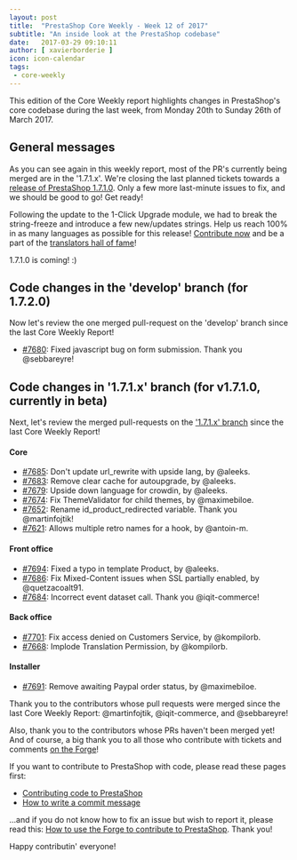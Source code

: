 ```yaml
---
layout: post
title:  "PrestaShop Core Weekly - Week 12 of 2017"
subtitle: "An inside look at the PrestaShop codebase"
date:   2017-03-29 09:10:11
author: [ xavierborderie ]
icon: icon-calendar
tags:
 - core-weekly
---
```


This edition of the Core Weekly report highlights changes in PrestaShop's core codebase during the last week, from Monday 20th  to Sunday 26th of March 2017.


## General messages

As you can see again in this weekly report, most of the PR's currently being merged are in the '1.7.1.x'. We're closing the last planned tickets towards a [release of PrestaShop 1.7.1.0](http://build.prestashop.com/news/announcing-our-2017-release-schedule/). Only a few more last-minute issues to fix, and we should be good to go! Get ready!

Following the update to the 1-Click Upgrade module, we had to break the string-freeze and introduce a few new/updates strings. Help us reach 100% in as many languages as possible for this release! [Contribute now](https://crowdin.com/project/prestashop-official) and be a part of the [translators hall of fame](http://translators.prestashop.com/)!

1.7.1.0 is coming! :)


## Code changes in the 'develop' branch (for 1.7.2.0)

Now let's review the one merged pull-request on the 'develop' branch since the last Core Weekly Report!

* [#7680](https://github.com/PrestaShop/PrestaShop/pull/7680): Fixed javascript bug on form submission. Thank you @sebbareyre!


## Code changes in '1.7.1.x' branch (for v1.7.1.0, currently in beta) 

Next, let's review the merged pull-requests on the ['1.7.1.x' branch](https://github.com/PrestaShop/PrestaShop/tree/1.7.1.x) since the last Core Weekly Report!

#### Core

* [#7685](https://github.com/PrestaShop/PrestaShop/pull/7685): Don't update url_rewrite with upside lang, by @aleeks.
* [#7683](https://github.com/PrestaShop/PrestaShop/pull/7683): Remove clear cache for autoupgrade, by @aleeks.
* [#7679](https://github.com/PrestaShop/PrestaShop/pull/7679): Upside down language for crowdin, by @aleeks.
* [#7674](https://github.com/PrestaShop/PrestaShop/pull/7674): Fix ThemeValidator for child themes, by @maximebiloe.
* [#7652](https://github.com/PrestaShop/PrestaShop/pull/7652): Rename id\_product\_redirected variable. Thank you @martinfojtik!
* [#7621](https://github.com/PrestaShop/PrestaShop/pull/7621): Allows multiple retro names for a hook, by @antoin-m.

#### Front office

* [#7694](https://github.com/PrestaShop/PrestaShop/pull/7694): Fixed a typo in template Product, by @aleeks.
* [#7686](https://github.com/PrestaShop/PrestaShop/pull/7686): Fix Mixed-Content issues when SSL partially enabled, by @quetzacoalt91.
* [#7684](https://github.com/PrestaShop/PrestaShop/pull/7684): Incorrect event dataset call. Thank you @iqit-commerce!

#### Back office

* [#7701](https://github.com/PrestaShop/PrestaShop/pull/7701): Fix access denied on Customers Service, by @kompilorb.
* [#7668](https://github.com/PrestaShop/PrestaShop/pull/7668): Implode Translation Permission, by @kompilorb.

#### Installer

* [#7691](https://github.com/PrestaShop/PrestaShop/pull/7691): Remove awaiting Paypal order status, by @maximebiloe.

Thank you to the contributors whose pull requests were merged since the last Core Weekly Report: @martinfojtik, @iqit-commerce, and @sebbareyre!


Also, thank you to the contributors whose PRs haven't been merged yet! And of course, a big thank you to all those who contribute with tickets and comments [on the Forge](http://forge.prestashop.com/)!

If you want to contribute to PrestaShop with code, please read these pages first:

 * [Contributing code to PrestaShop](http://doc.prestashop.com/display/PS16/Contributing+code+to+PrestaShop)
 * [How to write a commit message](http://doc.prestashop.com/display/PS16/How+to+write+a+commit+message)

...and if you do not know how to fix an issue but wish to report it, please read this: [How to use the Forge to contribute to PrestaShop](http://doc.prestashop.com/display/PS16/How+to+use+the+Forge+to+contribute+to+PrestaShop). Thank you!

Happy contributin' everyone!
